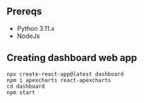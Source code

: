 ## Prereqs

- Python 3.11.x
- NodeJs

## Creating dashboard web app

```
npx create-react-app@latest dashboard
npm i apexcharts react-apexcharts
cd dashboard
npm start
```

